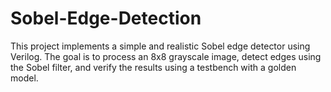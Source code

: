 # Sobel-Edge-Detection
This project implements a simple and realistic Sobel edge detector using Verilog. The goal is to process an 8x8 grayscale image, detect edges using the Sobel filter, and verify the results using a testbench with a golden model.
